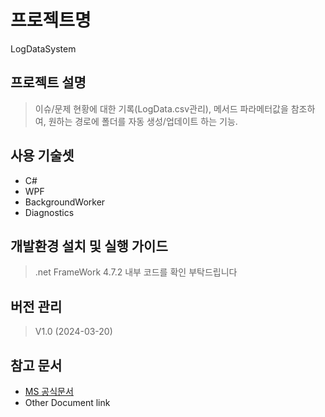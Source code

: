 # 프로젝트명 
LogDataSystem
## 프로젝트 설명
> 이슈/문제 현황에 대한 기록(LogData.csv관리), 메서드 파라메터값을 참조하여, 원하는 경로에 폴더를 자동 생성/업데이트 하는 기능.
## 사용 기술셋
  * C#
  * WPF
  * BackgroundWorker
  * Diagnostics

## 개발환경 설치 및 실행 가이드
> .net FrameWork 4.7.2
> 내부 코드를 확인 부탁드립니다

## 버전 관리
> V1.0 (2024-03-20)

## 참고 문서
* [MS 공식문서](https://learn.microsoft.com/ko-kr/dotnet/api/system.diagnostics?view=netframework-4.7.2)
* Other Document link
